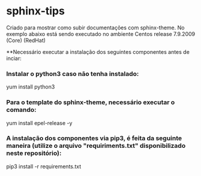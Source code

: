 # sphinx-tips
Criado para mostrar como subir documentações com sphinx-theme.
No exemplo abaixo está sendo executado no ambiente Centos release 7.9.2009 (Core) (RedHat)

**Necessário executar a instalação dos seguintes componentes antes de inciar:

### Instalar o python3 caso não tenha instalado:
  yum install python3
  

### Para o template do sphinx-theme, necessário executar o comando:
  yum install epel-release -y
 
 
### A instalação dos componentes via pip3, é feita da seguinte maneira (utilize o arquivo "requiriments.txt" disponibilizado neste repositório):
 
  pip3 install -r requirements.txt
   
   
